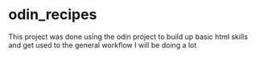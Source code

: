 # odin_recipes
This project was done using the odin project to build up basic html skills
and get used to the general workflow I will be doing a lot